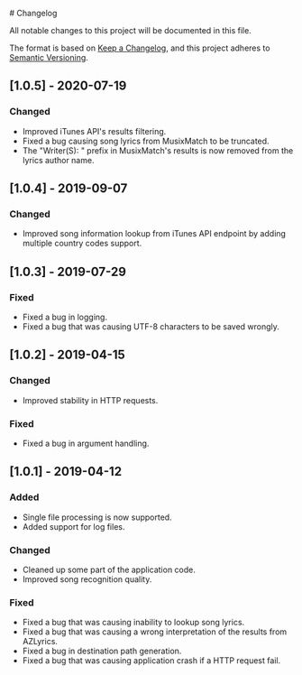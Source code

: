 # Changelog

All notable changes to this project will be documented in this file.

The format is based on [Keep a Changelog](https://keepachangelog.com/en/1.0.0/),
and this project adheres to [Semantic Versioning](https://semver.org/spec/v2.0.0.html).

## [1.0.5] - 2020-07-19

### Changed

- Improved iTunes API's results filtering.
- Fixed a bug causing song lyrics from MusixMatch to be truncated.
- The "Writer(S): " prefix in MusixMatch's results is now removed from the lyrics author name.

## [1.0.4] - 2019-09-07

### Changed

- Improved song information lookup from iTunes API endpoint by adding multiple country codes support.

## [1.0.3] - 2019-07-29

### Fixed

- Fixed a bug in logging.
- Fixed a bug that was causing UTF-8 characters to be saved wrongly.

## [1.0.2] - 2019-04-15

### Changed

- Improved stability in HTTP requests.

### Fixed

- Fixed a bug in argument handling.

## [1.0.1] - 2019-04-12

### Added

- Single file processing is now supported.
- Added support for log files.

### Changed

- Cleaned up some part of the application code.
- Improved song recognition quality.

### Fixed

- Fixed a bug that was causing inability to lookup song lyrics.
- Fixed a bug that was causing a wrong interpretation of the results from AZLyrics.
- Fixed a bug in destination path generation.
- Fixed a bug that was causing application crash if a HTTP request fail.